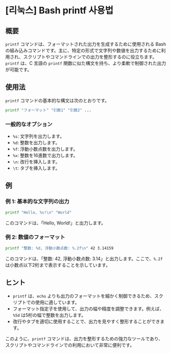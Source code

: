 # [리눅스] Bash printf 사용법

## 概要
`printf` コマンドは、フォーマットされた出力を生成するために使用される Bash の組み込みコマンドです。主に、特定の形式で文字列や数値を出力するために利用され、スクリプトやコマンドラインでの出力を整形するのに役立ちます。`printf` は、C 言語の `printf` 関数に似た構文を持ち、より柔軟で制御された出力が可能です。

## 使用法
`printf` コマンドの基本的な構文は次のとおりです。

```bash
printf "フォーマット" "引数1" "引数2" ...
```

### 一般的なオプション
- `%s`: 文字列を出力します。
- `%d`: 整数を出力します。
- `%f`: 浮動小数点数を出力します。
- `%x`: 整数を16進数で出力します。
- `\n`: 改行を挿入します。
- `\t`: タブを挿入します。

## 例
### 例 1: 基本的な文字列の出力
```bash
printf "Hello, %s!\n" "World"
```
このコマンドは、「Hello, World!」と出力します。

### 例 2: 数値のフォーマット
```bash
printf "整数: %d, 浮動小数点数: %.2f\n" 42 3.14159
```
このコマンドは、「整数: 42, 浮動小数点数: 3.14」と出力します。ここで、`%.2f` は小数点以下2桁まで表示することを示しています。

## ヒント
- `printf` は、`echo` よりも出力のフォーマットを細かく制御できるため、スクリプトでの使用に適しています。
- フォーマット指定子を使用して、出力の幅や精度を調整できます。例えば、`%5d` は5桁の幅で整数を出力します。
- 改行やタブを適切に使用することで、出力を見やすく整形することができます。

このように、`printf` コマンドは、出力を整形するための強力なツールであり、スクリプトやコマンドラインでの利用において非常に便利です。
